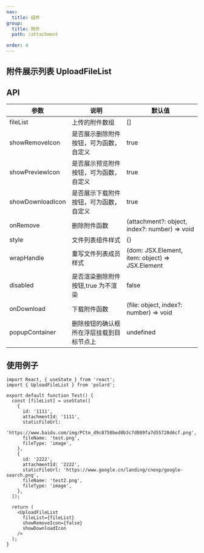 ```yaml
---
nav:
  title: 组件
group:
  title: 附件
  path: /attachment

order: 4
---
```


## 附件展示列表 UploadFileList

## API

| 参数             | 说明                                     | 默认值                                          |
| ---------------- | ---------------------------------------- | ----------------------------------------------- |
| fileList         | 上传的附件数组                           | []                                              |
| showRemoveIcon   | 是否展示删除附件按钮，可为函数，自定义   | true                                            |
| showPreviewIcon  | 是否展示预览附件按钮，可为函数，自定义   | true                                            |
| showDownloadIcon | 是否展示下载附件按钮，可为函数，自定义   | true                                            |
| onRemove         | 删除附件函数                             | (attachment?: object, index?: number) => void   |
| style            | 文件列表组件样式                         | {}                                              |
| wrapHandle       | 重写文件列表成员样式                     | (dom: JSX.Element, item: object) => JSX.Element |
| disabled         | 是否渲染删除附件按钮,true 为不渲染       | false                                           |
| onDownload       | 下载附件函数                             | (file: object, index?: number) => void          |
| popupContainer   | 删除按钮的确认框所在浮层挂载到目标节点上 | undefined                                       |

## 使用例子

```tsx
import React, { useState } from 'react';
import { UploadFileList } from 'polard';

export default function Test() {
  const [fileList] = useState([
    {
      id: '1111',
      attachmentId: '1111',
      staticFileUrl:
        'https://www.baidu.com/img/PCtm_d9c8750bed0b3c7d089fa7d55720d6cf.png',
      fileName: 'test.png',
      fileType: 'image',
    },
    {
      id: '2222',
      attachmentId: '2222',
      staticFileUrl: 'https://www.google.cn/landing/cnexp/google-search.png',
      fileName: 'test2.png',
      fileType: 'image',
    },
  ]);

  return (
    <UploadFileList
      fileList={fileList}
      showRemoveIcon={false}
      showDownloadIcon
    />
  );
}
```

